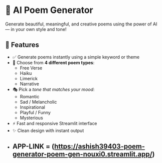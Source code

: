 # 📝 AI Poem Generator

Generate beautiful, meaningful, and creative poems using the power of AI — in your own style and tone!

## 🚀 Features

- ✅ Generate poems instantly using a simple keyword or theme
- 🎨 Choose from **4 different poem types**:
  - Free Verse
  - Haiku
  - Limerick
  - Narrative
- 🎭 Pick a *tone that matches your mood*:
  - Romantic
  - Sad / Melancholic
  - Inspirational
  - Playful / Funny
  - Mysterious
- ⚡ Fast and responsive Streamlit interface
- ✨ Clean design with instant output
- ## APP-LINK = (https://ashish39403-poem-generator-poem-gen-nouxi0.streamlit.app/)
